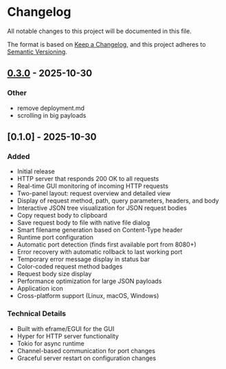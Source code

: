 # Changelog

All notable changes to this project will be documented in this file.

The format is based on [Keep a Changelog](https://keepachangelog.com/en/1.0.0/),
and this project adheres to [Semantic Versioning](https://semver.org/spec/v2.0.0.html).

## [0.3.0](https://github.com/tran-engineering/inspector-http/compare/v0.1.0...v0.3.0) - 2025-10-30

### Other

- remove deployment.md
- scrolling in big payloads

## [0.1.0] - 2025-10-30

### Added
- Initial release
- HTTP server that responds 200 OK to all requests
- Real-time GUI monitoring of incoming HTTP requests
- Two-panel layout: request overview and detailed view
- Display of request method, path, query parameters, headers, and body
- Interactive JSON tree visualization for JSON request bodies
- Copy request body to clipboard
- Save request body to file with native file dialog
- Smart filename generation based on Content-Type header
- Runtime port configuration
- Automatic port detection (finds first available port from 8080+)
- Error recovery with automatic rollback to last working port
- Temporary error message display in status bar
- Color-coded request method badges
- Request body size display
- Performance optimization for large JSON payloads
- Application icon
- Cross-platform support (Linux, macOS, Windows)

### Technical Details
- Built with eframe/EGUI for the GUI
- Hyper for HTTP server functionality
- Tokio for async runtime
- Channel-based communication for port changes
- Graceful server restart on configuration changes
